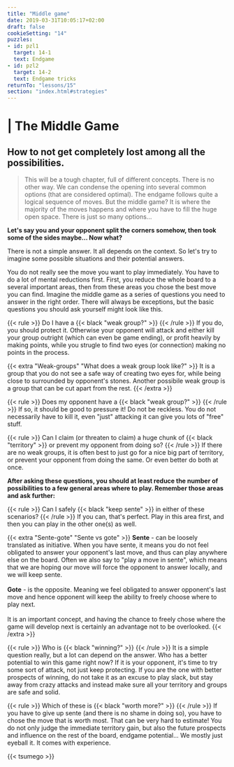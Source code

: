 ```yaml
---
title: "Middle game"
date: 2019-03-31T10:05:17+02:00
draft: false
cookieSetting: "14"
puzzles:
- id: pzl1
  target: 14-1
  text: Endgame
- id: pzl2
  target: 14-2
  text: Endgame tricks
returnTo: "lessons/15"
section: "index.html#strategies"
---
```


# | The Middle Game
## How to not get completely lost among all the possibilities.

> This will be a tough chapter, full of different concepts. There is no other way. We can condense the opening into several common options (that are considered optimal). The endgame follows quite a logical sequence of moves. But the middle game? It is where the majority of the moves happens and where you have to fill the huge open space. There is just so many options...

**Let's say you and your opponent split the corners somehow, then took some of the sides maybe... Now what?**

There is not a simple answer. It all depends on the context. So let's try to imagine some possible situations and their potential answers.

You do not really see the move you want to play immediately. You have to do a lot of mental reductions first. First, you reduce the whole board to a several important areas, then from these areas you chose the best move you can find. Imagine the middle game as a series of questions you need to answer in the right order. There will always be exceptions, but the basic questions you should ask yourself might look like this.

{{< rule >}}
	Do I have a {{< black "weak group?" >}} 
{{< /rule >}}
If you do, you should protect it. Otherwise your opponent will attack and either kill your group outright (which can even be game ending), or profit heavily by making points, while you strugle to find two eyes (or connection) making no points in the process. 

{{< extra "Weak-groups" "What does a weak group look like?" >}}
It is a group that you do not see a safe way of creating two eyes for, while being close to surrounded by opponent's stones. Another possibile weak group is a group that can be cut apart from the rest.
{{< /extra >}}

{{< rule >}}
	Does my opponent have a {{< black "weak group?" >}}
{{< /rule >}}
If so, it should be good to pressure it! Do not be reckless. You do not necessarily have to kill it, even "just" attacking it can give you lots of "free" stuff.

{{< rule >}}
	Can I claim (or threaten to claim) a huge chunk of {{< black "territory" >}} or prevent my opponent from doing so?
{{< /rule >}} 
If there are no weak groups, it is often best to just go for a nice big part of territory, or prevent your opponent from doing the same. Or even better do both at once.

**After asking these questions, you should at least reduce the number of possibilities to a few general areas where to play. Remember those areas and ask further:**

{{< rule >}}
	Can I safely {{< black "keep sente" >}} in either of these scenarios?
{{< /rule >}}
If you can, that's perfect. Play in this area first, and then you can play in the other one(s) as well.
  
{{< extra "Sente-gote" "Sente vs gote" >}}
	<b>Sente</b> - can be loosely translated as initiative. When you have sente, it means you do not feel obligated to answer your opponent's last move, and thus can play anywhere else on the board. Often we also say to "play a move in sente", which means that we are hoping our move will force the opponent to answer locally, and we will keep sente.
	<br><br>
	<b>Gote</b> - is the opposite. Meaning we feel obligated to answer opponent's last move and hence opponent will keep the ability to freely choose where to play next.
	<br><br>
	It is an important concept, and having the chance to freely chose where the game will develop next is certainly an advantage not to be overlooked.
{{< /extra >}}


{{< rule >}}
	Who is {{< black "winning?" >}}
{{< /rule >}} 
It is a simple question really, but a lot can depend on the answer. Who has a better potential to win this game right now? If it is your opponent, it's time to try some sort of attack, not just keep protecting. If you are the one with better prospects of winning, do not take it as an excuse to play slack, but stay away from crazy attacks and instead make sure all your territory and groups are safe and solid.

{{< rule >}}
	Which of these is {{< black "worth more?" >}}
{{< /rule >}}
If you have to give up sente (and there is no shame in doing so), you have to chose the move that is worth most. That can be very hard to estimate! You do not only judge the immediate territory gain, but also the future prospects and influence on the rest of the board, endgame potential... We mostly just eyeball it. It comes with experience. 
 
{{< tsumego >}}


 

